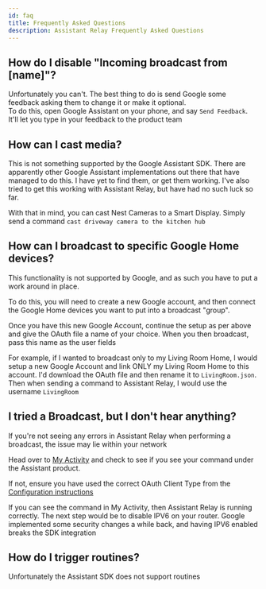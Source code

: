 ```yaml
---
id: faq
title: Frequently Asked Questions
description: Assistant Relay Frequently Asked Questions
---
```


## How do I disable "Incoming broadcast from [name]"?
Unfortunately you can't.  The best thing to do is send Google some feedback asking them to change it or make it optional.  
To do this, open Google Assistant on your phone, and say `Send Feedback`.  It'll let you type in your feedback to the product team

## How can I cast media?
This is not something supported by the Google Assistant SDK.  There are apparently other Google Assistant implementations out there that have managed to do this.  I have yet to find them, or get them working.  I've also tried to get this working with Assistant Relay, but have had no such luck so far.

With that in mind, you can cast Nest Cameras to a Smart Display.  Simply send a command `cast driveway camera to the kitchen hub`

## How can I broadcast to specific Google Home devices?
This functionality is not supported by Google, and as such you have to put a work around in place.

To do this, you will need to create a new Google account, and then connect the Google Home devices you want to put into a broadcast "group".

Once you have this new Google Account, continue the setup as per above and give the OAuth file a name of your choice.  When you then broadcast, pass this name as the user fields

For example, if I wanted to broadcast only to my Living Room Home, I would setup a new Google Account and link ONLY my Living Room Home to this account. I'd download the OAuth file and then rename it to `LivingRoom.json`.  Then when sending a command to Assistant Relay, I would use the username `LivingRoom`

## I tried a Broadcast, but I don't hear anything?

If you're not seeing any errors in Assistant Relay when performing a broadcast, the issue may lie within your network

Head over to [My Activity](https://myactivity.google.com/myactivity) and check to see if you see your command under the 
Assistant product.

If not, ensure you have used the correct OAuth Client Type from the [Configuration instructions](../getting-started/configuration)

If you can see the command in My Activity, then Assistant Relay is running correctly.  The next step would be to disable
IPV6 on your router.  Google implemented some security changes a while back, and having IPV6 enabled breaks the SDK integration

## How do I trigger routines?
Unfortunately the Assistant SDK does not support routines

